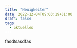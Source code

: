 ```yaml
---
title: "Neuigkeiten"
date: 2022-12-04T09:03:19+01:00
draft: false
tags:
  - aktuelles
---
```


fasdfsasdfas




